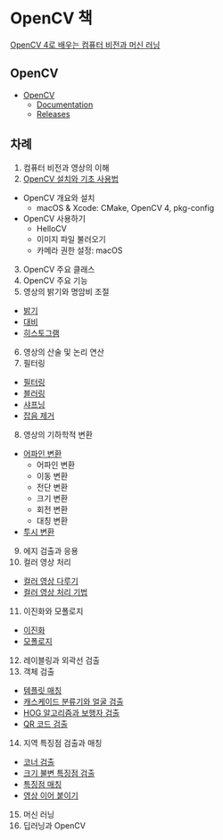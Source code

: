 # OpenCV 책

[OpenCV 4로 배우는 컴퓨터 비전과 머신 러닝](https://github.com/sunkyoo/opencv4cvml)

## OpenCV

- [OpenCV](https://opencv.org/)
  - [Documentation](https://docs.opencv.org/master/)
  - [Releases](https://opencv.org/releases/)

## 차례

1. 컴퓨터 비전과 영상의 이해
2. [OpenCV 설치와 기초 사용법](2장/README.md)
  - OpenCV 개요와 설치
    - macOS & Xcode: CMake, OpenCV 4, pkg-config
  - OpenCV 사용하기
    - HelloCV
    - 이미지 파일 불러오기
    - 카메라 권한 설정: macOS
3. OpenCV 주요 클래스
4. OpenCV 주요 기능
5. 영상의 밝기와 명암비 조절
  - [밝기](5장/brightness.md)
  - [대비](5장/constrast.md)
  - [히스토그램](5장/histogram.md)
6. 영상의 산술 및 논리 연산
7. 필터링
  - [필터링](7장/filter.md)
  - [블러링](7장/blur.md)
  - [샤프닝](7장/sharpening.md)
  - [잡음 제거](7장/noiseReduction.md)
8. 영상의 기하학적 변환
  - [어파인 변환](8장/affine.md)
    - 어파인 변환
    - 이동 변환
    - 전단 변환
    - 크기 변환
    - 회전 변환
    - 대칭 변환
  - [투시 변환](8장/perspective.md)
9. 에지 검출과 응용
10. 컬러 영상 처리
  - [컬러 영상 다루기](10장/Color_1.md)
  - [컬러 영상 처리 기법](10장/Color_2.md)
11. 이진화와 모폴로지
  - [이진화](11장/binarization.md)
  - [모폴로지](11장/morphology.md)
12. 레이블링과 외곽선 검출
13. 객체 검출
  - [템플릿 매칭](13장/template.md)
  - [캐스케이드 분류기와 얼굴 검출](13장/cascade.md)
  - [HOG 알고리즘과 보행자 검출](13장/HOG.md)
  - [QR 코드 검출](13장/QRCode.md)
14. 지역 특징점 검출과 매칭
  - [코너 검출](14장/corner.md)
  - [크기 불변 특징점 검출](14장/sift.md)
  - [특징점 매칭](14장/matching.md)
  - [영상 이어 붙이기](14장/stitching.md)
15. 머신 러닝
16. 딥러닝과 OpenCV
